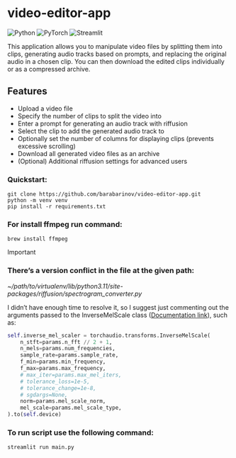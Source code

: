 # video-editor-app
![Python](https://img.shields.io/badge/python-3670A0?style=for-the-badge&logo=python&logoColor=ffdd54) ![PyTorch](https://img.shields.io/badge/PyTorch-%23EE4C2C.svg?style=for-the-badge&logo=PyTorch&logoColor=white) ![Streamlit](https://img.shields.io/badge/streamlit-FF4B4B?style=for-the-badge&logo=streamlit&logoColor=white)


[//]: # (This is a web application that allows users to manipulate video files. Users can upload a video file, specify the number of clips to split it into, enter a prompt for generating an audio track, and select which clip to add the generated audio track to. Optionally, users can enter the number of columns in which the clips will be displayed. The output is N video files, one of which will contain the generated audio track instead of the original one. Users can also download all video files as an archive.)
This application allows you to manipulate video files by splitting them into clips, generating audio tracks based on prompts, and replacing the original audio in a chosen clip. You can then download the edited clips individually or as a compressed archive.

## Features

* Upload a video file
* Specify the number of clips to split the video into
* Enter a prompt for generating an audio track with riffusion
* Select the clip to add the generated audio track to
* Optionally set the number of columns for displaying clips (prevents excessive scrolling)
* Download all generated video files as an archive
* (Optional) Additional riffusion settings for advanced users

### Quickstart:
```shell
git clone https://github.com/barabarinov/video-editor-app.git
python -m venv venv
pip install -r requirements.txt
```

### For install ffmpeg run command:
```shell
brew install ffmpeg
```
> [!IMPORTANT]
> ### There’s a version conflict in the file at the given path:
> *~/path/to/virtualenv/lib/python3.11/site-packages/riffusion/spectrogram_converter.py*
>
> 
> I didn’t have enough time to resolve it, so I suggest just commenting out the arguments passed to the InverseMelScale class ([Documentation link](https://pytorch.org/audio/stable/generated/torchaudio.transforms.InverseMelScale.html)), such as:
> 
> 
> ```python
> self.inverse_mel_scaler = torchaudio.transforms.InverseMelScale(
>     n_stft=params.n_fft // 2 + 1,
>     n_mels=params.num_frequencies,
>     sample_rate=params.sample_rate,
>     f_min=params.min_frequency,
>     f_max=params.max_frequency,
>     # max_iter=params.max_mel_iters,
>     # tolerance_loss=1e-5,
>     # tolerance_change=1e-8,
>     # sgdargs=None,
>     norm=params.mel_scale_norm,
>     mel_scale=params.mel_scale_type,
> ).to(self.device)


### To run script use the following command:
```shell
streamlit run main.py
```
